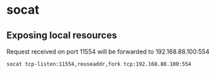 # socat

## Exposing local resources

Request received on port 11554 will be forwarded to 192.168.88.100:554

```
socat tcp-listen:11554,reuseaddr,fork tcp:192.168.88.100:554
```
